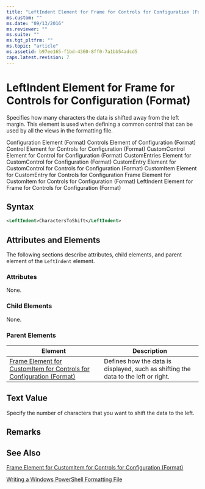 ```yaml
---
title: "LeftIndent Element for Frame for Controls for Configuration (Format) | Microsoft Docs"
ms.custom: ""
ms.date: "09/13/2016"
ms.reviewer: ""
ms.suite: ""
ms.tgt_pltfrm: ""
ms.topic: "article"
ms.assetid: b97ee165-f1bd-4360-8ff0-7a1bb54adcd5
caps.latest.revision: 7
---
```

# LeftIndent Element for Frame for Controls for Configuration (Format)

Specifies how many characters the data is shifted away from the left margin. This element is used when defining a common control that can be used by all the views in the formatting file.

Configuration Element (Format)
Controls Element of Configuration (Format)
Control Element for Controls for Configuration (Format)
CustomControl Element for Control for Configuration (Format)
CustomEntries Element for CustomControl for Configuration (Format)
CustomEntry Element for CustomControl for Controls for Configuration (Format)
CustomItem Element for CustomEntry for Controls for Configuration
Frame Element for CustomItem for Controls for Configuration (Format)
LeftIndent Element for Frame for Controls for Configuration (Format)

## Syntax

```xml
<LeftIndent>CharactersToShift</LeftIndent>
```

## Attributes and Elements

The following sections describe attributes, child elements, and parent element of the `LeftIndent` element.

### Attributes

None.

### Child Elements

None.

### Parent Elements

|Element|Description|
|-------------|-----------------|
|[Frame Element for CustomItem for Controls for Configuration (Format)](./frame-element-for-customitem-for-controls-for-configuration-format.md)|Defines how the data is displayed, such as shifting the data to the left or right.|

## Text Value

Specify the number of characters that you want to shift the data to the left.

## Remarks

## See Also

[Frame Element for CustomItem for Controls for Configuration (Format)](./frame-element-for-customitem-for-controls-for-configuration-format.md)

[Writing a Windows PowerShell Formatting File](./writing-a-powershell-formatting-file.md)
